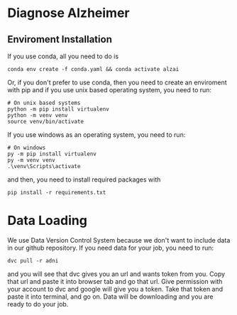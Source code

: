 # Diagnose Alzheimer

## Enviroment Installation

If you use conda, all you need to do is
````
conda env create -f conda.yaml && conda activate alzai
````

Or, if you don't prefer to use conda, then you need to create an enviroment with pip and if you use unix based operating system, you need to run:
````
# On unix based systems
python -m pip install virtualenv
python -m venv venv
source venv/bin/activate
`````
If you use windows as an operating system, you need to run:
````
# On windows
py -m pip install virtualenv
py -m venv venv
.\venv\Scripts\activate
````

and then, you need to install required packages with
````
pip install -r requirements.txt
````

# Data Loading

We use Data Version Control System because we don't want to include data in our github repository. If you need data for your job, you need to run:

````
dvc pull -r adni
`````
and you will see that dvc gives you an url and wants token from you. Copy that url and paste it into browser tab and go that url. Give permission with your account to dvc and google will give you a token. Take that token and paste it into terminal, and go on. Data will be downloading and you are ready to do your job.
